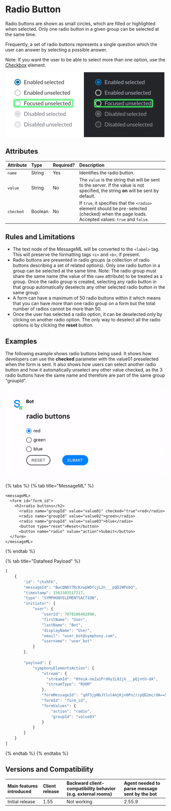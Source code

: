 # Radio Button

Radio buttons are shown as small circles, which are filled or highlighted when selected. Only one radio button in a given group can be selected at the same time.

Frequently, a set of radio buttons represents a single question which the user can answer by selecting a possible answer.

Note: If you want the user to be able to select more than one option, use the [Checkbox](checkbox.md) element.

![](../../../.gitbook/assets/97fab2f-radio-button.jpg)

## Attributes

| Attribute | Type | Required? | Description |
| :--- | :--- | :--- | :--- |
| `name` | String | Yes | Identifies the radio button. |
| `value` | String | No | The `value` is the string that will be sent to the server. If the value is not specified, the string **on** will be sent by default. |
| `checked` | Boolean | No | If `true`, it specifies that the `<radio>` element should be pre-selected \(checked\) when the page loads. Accepted values: `true` and `false`. |

## Rules and Limitations

* The text node of the MessageML will be converted to the `<label>` tag. This will preserve the formatting tags `<i>` and `<b>`, if present.
* Radio buttons are presented in radio groups \(a collection of radio buttons describing a set of related options\). Only one radio button in a group can be selected at the same time. Note: The radio group must share the same name \(the value of the `name` attribute\) to be treated as a group. Once the radio group is created, selecting any radio button in that group automatically deselects any other selected radio button in the same group.
* A form can have a maximum of 50 radio buttons within it which means that you can have more than one radio group on a form but the total number of radios cannot be more than 50.
* Once the user has selected a radio option, it can be deselected only by clicking on another radio option. The only way to deselect all the radio options is by clicking the **reset** button.

## Examples

The following example shows radio buttons being used. It shows how developers can use the **checked** parameter with the value01 preselected when the form is sent. It also shows how users can select another radio button and how it automatically unselect any other value checked, as the 3 radio buttons have the same name and therefore are part of the same group "groupId".

![](../../../.gitbook/assets/radio-20.9.gif)

{% tabs %}
{% tab title="MessageML" %}
```markup
<messageML>
  <form id="form_id">
    <h2>radio buttons</h2>
      <radio name="groupId" value="value01" checked="true">red</radio>
      <radio name="groupId" value="value02">green</radio>
      <radio name="groupId" value="value03">blue</radio>
      <button type="reset">Reset</button>
      <button name="radio" value="action">Submit</button>
  </form>
</messageML>
```
{% endtab %}

{% tab title="Datafeed Payload" %}
```javascript
[
    {
        "id": "chxhFk",
        "messageId": "BwcQN6Y7RcKxwpWDfcjL2n___pQD2WPebQ",
        "timestamp": 1563303517217,
        "type": "SYMPHONYELEMENTSACTION",
        "initiator": {
            "user": {
                "userId": 7078106482890,
                "firstName": "User",
                "lastName": "Bot",
                "displayName": "User",
                "email": "user_bot@symphony.com",
                "username": "user_bot"
            }
        },

        "payload": {
            "symphonyElementsAction": {
                "stream": {
                  "streamId": "0YeiA-neZa1PrdHy1L82jX___pQjntU-dA",
                  "streamType": "ROOM"
                },
                "formMessageId": "qXF5jpNbJtlulAmjKjn0Pn///pQD2mc/dA==5935",
                "formId": "form_id",
                "formValues": {
                    "action": "radio",
                    "groupId": "value03"
                }
            }
        }
    }
]
```
{% endtab %}
{% endtabs %}

## Versions and Compatibility

| Main features introduced | Client release | Backward client-compatibility behavior \(e.g. external rooms\) | Agent needed to parse message sent by the bot |
| :--- | :--- | :--- | :--- |
| Initial release | 1.55 | Not working | 2.55.9 |

